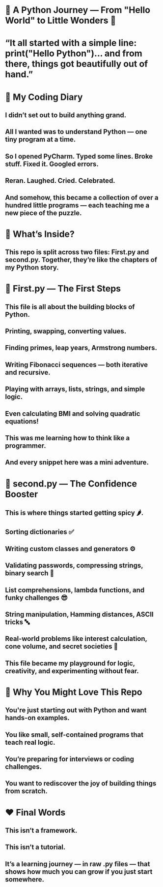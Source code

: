 # 🌟 A Python Journey — From "Hello World" to Little Wonders 🐍
# “It all started with a simple line: print("Hello Python")... and from there, things got beautifully out of hand.”

# 📖 My Coding Diary 
## I didn’t set out to build anything grand.
## All I wanted was to understand Python — one tiny program at a time.

## So I opened PyCharm. Typed some lines. Broke stuff. Fixed it. Googled errors.
## Reran. Laughed. Cried. Celebrated.
## And somehow, this became a collection of over a hundred little programs — each teaching me a new piece of the puzzle.

# 🧠 What’s Inside?
## This repo is split across two files: First.py and second.py. Together, they’re like the chapters of my Python story.

# 📘 First.py — The First Steps
## This file is all about the building blocks of Python.

## Printing, swapping, converting values.

## Finding primes, leap years, Armstrong numbers.

## Writing Fibonacci sequences — both iterative and recursive.

## Playing with arrays, lists, strings, and simple logic.

## Even calculating BMI and solving quadratic equations!

## This was me learning how to think like a programmer.
## And every snippet here was a mini adventure.

# 📙 second.py — The Confidence Booster
## This is where things started getting spicy 🌶️.

## Sorting dictionaries ✅

## Writing custom classes and generators ⚙️

## Validating passwords, compressing strings, binary search 🧠

## List comprehensions, lambda functions, and funky challenges 😎

## String manipulation, Hamming distances, ASCII tricks 🔤

## Real-world problems like interest calculation, cone volume, and secret societies 🤝

## This file became my playground for logic, creativity, and experimenting without fear.

# 🧩 Why You Might Love This Repo
## You're just starting out with Python and want hands-on examples.

## You like small, self-contained programs that teach real logic.

## You’re preparing for interviews or coding challenges.

## You want to rediscover the joy of building things from scratch.

# ❤️ Final Words
## This isn’t a framework.
## This isn’t a tutorial.
## It’s a learning journey — in raw .py files — that shows how much you can grow if you just start somewhere.
